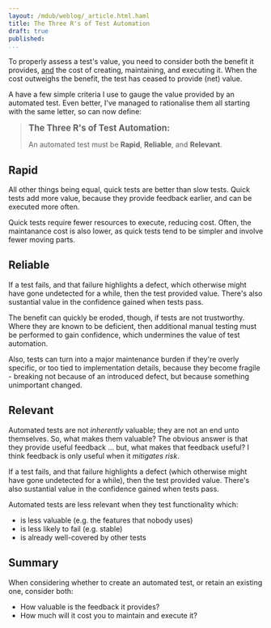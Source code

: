 ```yaml
--- 
layout: /mdub/weblog/_article.html.haml
title: The Three R's of Test Automation
draft: true
published: 
...
```


To properly assess a test's value, you need to consider both the benefit it provides, <u>and</u> the cost of creating, maintaining, and executing it.  When the cost outweighs the benefit, the test has ceased to provide (net) value.

A have a few simple criteria I use to gauge the value provided by an automated test.  Even better, I've managed to rationalise them all starting with the same letter, so can now define:

<blockquote>
  <big><strong>The Three R's of Test Automation:</strong></big>
  <p>
    An automated test must be <strong>Rapid</strong>, <strong>Reliable</strong>, 
    and <strong>Relevant</strong>.
  </p>
</blockquote>

Rapid 
-----

All other things being equal, quick tests are better than slow tests.  Quick tests add more value, because they provide feedback earlier, and can be executed more often.

Quick tests require fewer resources to execute, reducing cost.  Often, the maintanance cost is also lower, as quick tests tend to be simpler and involve fewer moving parts.

Reliable
--------

If a test fails, and that failure highlights a defect, which otherwise might have gone undetected for a while, then the test provided value.  There's also sustantial value in the confidence gained when tests pass.  

The benefit can quickly be eroded, though, if tests are not trustworthy.  Where they are known to be deficient, then additional manual testing must be performed to gain confidence, which undermines the value of test automation.

Also, tests can turn into a major maintenance burden if they're overly specific, or too tied to implementation details, because they become fragile - breaking not because of an introduced defect, but because something unimportant changed.

Relevant
--------

Automated tests are not _inherently_ valuable; they are not an end unto themselves.  So, what makes them valuable?  The obvious answer is that they provide useful feedback ... but, what makes that feedback useful?  I think feedback is only useful when it _mitigates risk_.  

If a test fails, and that failure highlights a defect (which otherwise might have gone undetected for a while), then the test provided value.  There's also sustantial value in the confidence gained when tests pass.

Automated tests are less relevant when they test functionality which:

* is less valuable (e.g. the features that nobody uses)
* is less likely to fail (e.g. stable)
* is already well-covered by other tests

Summary
-------

When considering whether to create an automated test, or retain an existing one, consider both:

* How valuable is the feedback it provides?
* How much will it cost you to maintain and execute it?
